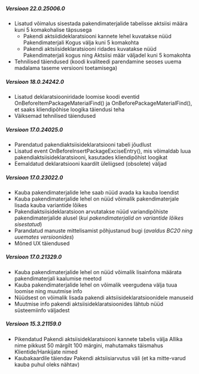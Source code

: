 ---
---
##### Versioon 22.0.25006.0
- Lisatud võimalus sisestada pakendimaterjalide tabelisse aktsiisi määra kuni 5 komakohalise täpsusega
  - Pakendi aktsiidideklaratsiooni kannete lehel kuvatakse nüüd Pakendimaterjali Kogus välja kuni 5 komakohta
  - Pakendi aktsiisideklaratsiooni ridades kuvatakse nüüd Pakendimaterjali kogus ning Aktsiisi määr väljadel kuni 5 komakohta
- Tehnilised täiendused (koodi kvaliteedi parendamine seoses uuema madalama taseme versiooni toetamisega)  

##### Versioon 18.0.24242.0
- Lisatud deklaratsiooniridade loomise koodi eventid OnBeforeItemPackageMaterialFind() ja OnBeforePackageMaterialFind(), et saaks kliendipõhise loogika täiendusi teha
- Väiksemad tehnilised täiendused  


##### Versioon 17.0.24025.0
- Parendatud pakendiaktsiisideklaratsiooni tabeli jõudlust
- Lisatud event OnBeforeInsertPackageExciseEntry(), mis võimaldab luua pakendiaktsiisideklaratsiooni, kasutades kliendipõhist loogikat
- Eemaldatud deklaratsiooni kaardilt üleliigsed (obsolete) väljad
  

##### Versioon 17.0.23022.0
- Kauba pakendimaterjalide lehe saab nüüd avada ka kauba loendist
- Kauba pakendimaterjalide lehel on nüüd võimalik pakendimaterjale lisada kauba variantide lõikes
- Pakendiaktsiisideklaratsioon arvutatakse nüüd variandipõhiste pakendimaterjalide alusel (_kui pakendimaterjalid on variantide lõikes sisestatud_)
- Parandatud manuste mittelisamist põhjustanud bugi (_avaldus BC20 ning uuemates versioonides_)
- Mõned UX täiendused


##### Versioon 17.0.21329.0
- Kauba pakendimaterjalide lehel on nüüd võimalik lisainfona määrata pakendimaterjali kaalumise meetod
- Kauba pakendimaterjalide lehel on võimalik veergudena välja tuua loomise ning muutmise info
- Nüüdsest on võimalik lisada pakendi aktsiisideklaratsioonidele manuseid
- Muutmise info pakendi aktsiisideklaratsioonides lähtub nüüd süsteemiinfo väljadest


##### Versioon 15.3.21159.0
- Pikendatud Pakendi aktsiisideklaratsiooni kannete tabelis välja Allika nime pikkust 50 märgilt 100 märgini, mahutamaks täismahus Klientide/Hankijate nimed
- Kaubakaardile täiendav Pakendi aktsiisiarvutus väli (et ka mitte-varud kauba puhul oleks nähtav)
